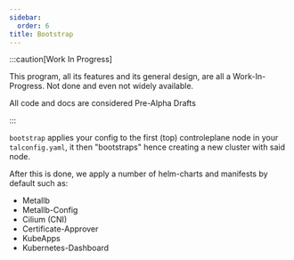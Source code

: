 ```yaml
---
sidebar:
  order: 6
title: Bootstrap
---
```


:::caution[Work In Progress]

This program, all its features and its general design, are all a Work-In-Progress.
Not done and even not widely available.

All code and docs are considered Pre-Alpha Drafts

:::

`bootstrap` applies your config to the first (top) controleplane node in your `talconfig.yaml`, it then "bootstraps" hence creating a new cluster with said node.

After this is done, we apply a number of helm-charts and manifests by default such as:
- Metallb
- Metallb-Config
- Cilium (CNI)
- Certificate-Approver
- KubeApps
- Kubernetes-Dashboard
 